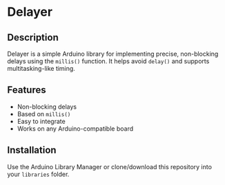 # Delayer

## Description
Delayer is a simple Arduino library for implementing precise, non-blocking delays using the `millis()` function. It helps avoid `delay()` and supports multitasking-like timing.

## Features
- Non-blocking delays
- Based on `millis()`
- Easy to integrate
- Works on any Arduino-compatible board

## Installation
Use the Arduino Library Manager or clone/download this repository into your `libraries` folder.
